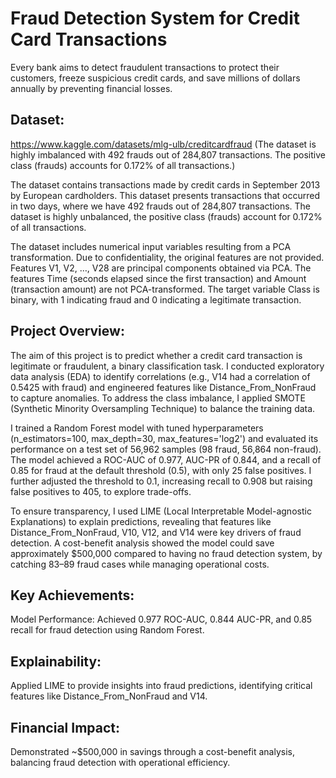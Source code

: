 # Fraud Detection System for Credit Card Transactions

Every bank aims to detect fraudulent transactions to protect their customers, freeze suspicious credit cards, and save millions of dollars annually by preventing financial losses.

## **Dataset:** 
https://www.kaggle.com/datasets/mlg-ulb/creditcardfraud (The dataset is highly imbalanced with 492 frauds out of 284,807 transactions. The positive class (frauds) accounts for 0.172% of all transactions.)

The dataset contains transactions made by credit cards in September 2013 by European cardholders.
This dataset presents transactions that occurred in two days, where we have 492 frauds out of 284,807 transactions. The dataset is highly unbalanced, the positive class (frauds) account for 0.172% of all transactions.

The dataset includes numerical input variables resulting from a PCA transformation. Due to confidentiality, the original features are not provided. Features V1, V2, …, V28 are principal components obtained via PCA. The features Time (seconds elapsed since the first transaction) and Amount (transaction amount) are not PCA-transformed. The target variable Class is binary, with 1 indicating fraud and 0 indicating a legitimate transaction.

## **Project Overview:**
The aim of this project is to predict whether a credit card transaction is legitimate or fraudulent, a binary classification task. I conducted exploratory data analysis (EDA) to identify correlations (e.g., V14 had a correlation of 0.5425 with fraud) and engineered features like Distance_From_NonFraud to capture anomalies. To address the class imbalance, I applied SMOTE (Synthetic Minority Oversampling Technique) to balance the training data.

I trained a Random Forest model with tuned hyperparameters (n_estimators=100, max_depth=30, max_features='log2') and evaluated its performance on a test set of 56,962 samples (98 fraud, 56,864 non-fraud). The model achieved a ROC-AUC of 0.977, AUC-PR of 0.844, and a recall of 0.85 for fraud at the default threshold (0.5), with only 25 false positives. I further adjusted the threshold to 0.1, increasing recall to 0.908 but raising false positives to 405, to explore trade-offs.

To ensure transparency, I used LIME (Local Interpretable Model-agnostic Explanations) to explain predictions, revealing that features like Distance_From_NonFraud, V10, V12, and V14 were key drivers of fraud detection. A cost-benefit analysis showed the model could save approximately $500,000 compared to having no fraud detection system, by catching 83–89 fraud cases while managing operational costs.

## **Key Achievements:**
Model Performance: Achieved 0.977 ROC-AUC, 0.844 AUC-PR, and 0.85 recall for fraud detection using Random Forest.

## **Explainability:** 
Applied LIME to provide insights into fraud predictions, identifying critical features like Distance_From_NonFraud and V14.

## **Financial Impact:** 
Demonstrated ~$500,000 in savings through a cost-benefit analysis, balancing fraud detection with operational efficiency.
